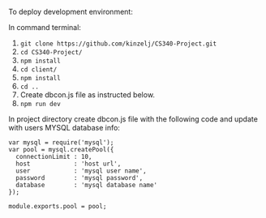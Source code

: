 To deploy development environment:

In command terminal:
1. `git clone https://github.com/kinzelj/CS340-Project.git`
2. `cd CS340-Project/`
3. `npm install`
4. `cd client/`
5. `npm install`
6. `cd ..`
8. Create dbcon.js file as instructed below.
7. `npm run dev`

In project directory create dbcon.js file with the following code and update with users MYSQL database info:
```
var mysql = require('mysql');                         
var pool = mysql.createPool({                         
  connectionLimit : 10,                               
  host            : 'host url',
  user            : 'mysql user name',                  
  password        : 'mysql password',                           
  database        : 'mysql database name'                   
});                                                   
                                                      
module.exports.pool = pool;  
```